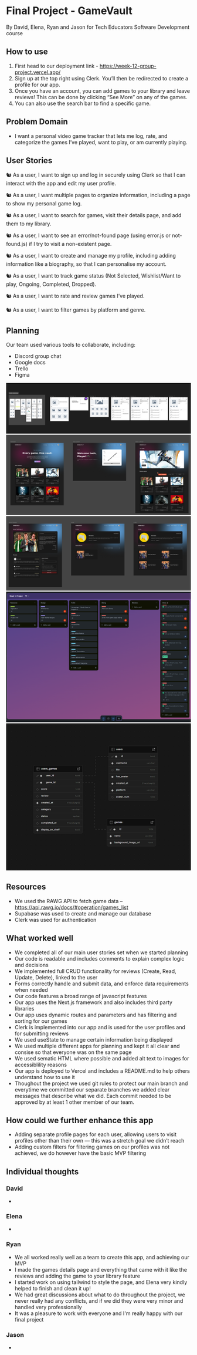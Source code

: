 # Final Project - GameVault

By David, Elena, Ryan and Jason for Tech Educators Software Development course

## How to use

1. First head to our deployment link - https://week-12-group-project.vercel.app/
2. Sign up at the top right using Clerk. You’ll then be redirected to create a profile for our app.
3. Once you have an account, you can add games to your library and leave reviews! This can be done by clicking “See More” on any of the games.
4. You can also use the search bar to find a specific game.

## Problem Domain

- I want a personal video game tracker that lets me log, rate, and categorize the games I’ve played, want to play, or am currently playing.

## User Stories

🐿️ As a user, I want to sign up and log in securely using Clerk so that I can interact with the app and edit my user profile.

🐿️ As a user, I want multiple pages to organize information, including a page to show my personal game log.

🐿️ As a user, I want to search for games, visit their details page, and add them to my library.

🐿️ As a user, I want to see an error/not-found page (using error.js or not-found.js) if I try to visit a non-existent page.

🐿️ As a user, I want to create and manage my profile, including adding information like a biography, so that I can personalise my account.

🐿️ As a user, I want to track game status (Not Selected, Wishlist/Want to play, Ongoing, Completed, Dropped).

🐿️ As a user, I want to rate and review games I’ve played.

🐿️ As a user, I want to filter games by platform and genre.

## Planning

Our team used various tools to collaborate, including:

- Discord group chat
- Google docs
- Trello
- Figma

![Our wireframe](planning_screenshots/Wireframe.png)
![Figma screenshot 1 with the home page, signin/up and games catalogue](planning_screenshots/figma1.png)
![Figma screenshot 2 with the games details, and 2 profile pages](planning_screenshots/figma2.png)
![Our trello board we used to keep uptodate with tasks](planning_screenshots/trello.png)
![Our Database Schema](planning_screenshots/DatabaseSchema.png)

## Resources

- We used the RAWG API to fetch game data – https://api.rawg.io/docs/#operation/games_list
- Supabase was used to create and manage our database
- Clerk was used for authentication

## What worked well

- We completed all of our main user stories set when we started planning
- Our code is readable and includes comments to explain complex logic and decisions
- We implemented full CRUD functionality for reviews (Create, Read, Update, Delete), linked to the user
- Forms correctly handle and submit data, and enforce data requirements when needed
- Our code features a broad range of javascript features
- Our app uses the Next.js framework and also includes third party libraries
- Our app uses dynamic routes and parameters and has filtering and sorting for our games
- Clerk is implemented into our app and is used for the user profiles and for submitting reviews
- We used useState to manage certain information being displayed
- We used multiple different apps for planning and kept it all clear and consise so that everyone was on the same page
- We used sematic HTML where possible and added alt text to images for accessiblility reasons
- Our app is deployed to Vercel and includes a README.md to help others understand how to use it
- Thoughout the project we used git rules to protect our main branch and everytime we committed our separate branches we added clear messages that describe what we did. Each commit needed to be approved by at least 1 other member of our team.

## How could we further enhance this app

- Adding separate profile pages for each user, allowing users to visit profiles other than their own — this was a stretch goal we didn’t reach
- Adding custom filters for filtering games on our profiles was not achieved, we do however have the basic MVP filtering

## Individual thoughts

### David

-

### Elena

-

### Ryan

- We all worked really well as a team to create this app, and achieving our MVP
- I made the games details page and everything that came with it like the reviews and adding the game to your library feature
- I started work on using tailwind to style the page, and Elena very kindly helped to finish and clean it up!
- We had great discussions about what to do throughout the project, we never really had any conflicts, and if we did they were very minor and handled very professionally
- It was a pleasure to work with everyone and I'm really happy with our final project

### Jason

-
